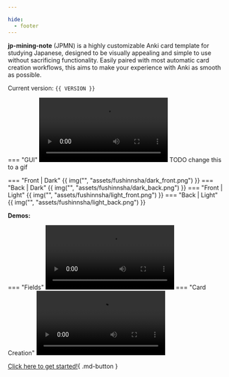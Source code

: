 ```yaml
---

hide:
  - footer
---
```


**jp-mining-note** (JPMN) is a highly customizable Anki card template for studying Japanese,
designed to be visually appealing and simple to use without sacrificing functionality.
Easily paired with most automatic card creation workflows,
this aims to make your experience with Anki as smooth as possible.

Current version: `{{ VERSION }}`


=== "GUI"
    ![type:video](https://user-images.githubusercontent.com/17107540/187550103-7e50c317-9074-4c7c-a499-fa4ddc89e419.mp4)
    TODO change this to a gif

=== "Front | Dark"
    {{ img("", "assets/fushinnsha/dark_front.png") }}
=== "Back | Dark"
    {{ img("", "assets/fushinnsha/dark_back.png") }}
=== "Front | Light"
    {{ img("", "assets/fushinnsha/light_front.png") }}
=== "Back | Light"
    {{ img("", "assets/fushinnsha/light_back.png") }}

**Demos:**

=== "Fields"
    ![type:video](https://user-images.githubusercontent.com/17107540/192704142-d8587e82-3c90-4754-a23d-7b7ffff9a164.mp4)
=== "Card Creation"
    ![type:video](https://user-images.githubusercontent.com/17107540/192704164-dd075092-58da-4964-9ddf-d89627f60d3c.mp4)


[Click here to get started!](preface.md){ .md-button }


<!--

TODO consider rewriting everything here (most things are now commented out):

- the original idea was to be lazy and just show demo videos
- this og idea might still be good, but one or two more video demos showcasing stuff like pitch accent coloring,
    word indicators, etc. might be good
- also should re-record original videos and better categorize them
- NON-GOAL: don't want to try to 'sell' the user into liking it, i.e. attempt to make them think
    that they want to use the template, but realize it isn't for them.

add in preface:

- similar to arch linux's FAQ: write about why you would NOT want to use this note
    - https://wiki.archlinux.org/title/FAQ



---

<br>

You might be wondering, what's so special about this template?

<br>


---

# Made for Japanese Learning
The absolute fundamental goal of this note type is to <span class="jpmn-highlight">**make learning Japanese easier**</span>.
Every feature you see is to simply make this learning process easier and smoother.

=== "Kanji Hover"
    Easily determine if you have seen the kanji before, and see the context it was used in.

    TODO video

    <i><sup>[→  Kanji Hover](kanjihover.md)</sup></i>

=== "Word Indicators"
    See if you've learned any words that have the same reading, kanji, or both!

    TODO video

    <i><sup>[→  Word Indicators](wordindicators.md)</sup></i>

=== "Set Pitch Accent"
    Does the word have the wrong pitch accent?
    You can easily override it with just one number.

    TODO video

    <i><sup>[→  Pitch Accent: How Pitch Accent is Selected](autopa.md#how-pitch-accent-is-selected)</sup></i>

=== "Bilingual & Monolingual Support"
    Seamlessly switch between creating monolingual and bilingual cards.

    TODO video

    <i><sup>[→  Definitions: Primary Definition Selection](definitions.md#primary-definition-selection-automatic)</sup></i>


# Mobile Support
Use the exact same template on both mobile and PC, without worry.

TODO image of the same card on mobile and PC


# Highly Customizable
A lot of effort has been put into making jp-mining-note as customizable as possible,
in order to fit the extremely diverse needs of the Japanese learning community.


=== "Colored Pitch Accent"
    Automatically color the card with Migaku style colors.

    TODO video

    <i><sup>[→  Pitch Accent: Colored Pitch Accent](autopa.md#colored-pitch-accent)</sup></i>

=== "Image Blur"
    Blur the main image on a card-by-card basis.

    TODO video

    <i><sup>[→  Images: Image Blur](images.md#image-blur)</sup></i>

=== "Simple Definitions"
    Most monolingual dictionaries have extra info outside of the definition,
    and some people consider this distracting / unsightly.
    This note provides many ways on simplifying the definition by removing that info.

    TODO video

    <i><sup>[→  Definitions](definitions.md#hiding-the-first-line-of-a-definition)</sup></i>

=== "Card Types"
    Choose between a multitude of available build-in card types:
    vocab cards, sentence cards, audio cards, or anything in between.

    ![type:video](https://user-images.githubusercontent.com/17107540/192704142-d8587e82-3c90-4754-a23d-7b7ffff9a164.mp4)

    <i><sup>[→  Card Types](cardtypes.md)</sup></i>

=== "Custom Themes"
    You can even customize the overall theme using built-in tools!

    TODO video

    <i><sup>[→  TODO]()</sup></i>


# It's just Yomichan!
The card is created from the popular Yomichan setup that you're likely already familiar with.
Cards are created instantly, no extra steps necessary.

TODO change video
![type:video](https://user-images.githubusercontent.com/17107540/192704164-dd075092-58da-4964-9ddf-d89627f60d3c.mp4)


TODO video should be:
- card creation



---

# Interested in using this template?

[Click here to get started!](preface.md){ .md-button }

-->
